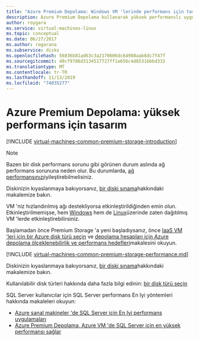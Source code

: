 ```yaml
---
title: "Azure Premium Depolama: Windows VM 'lerinde performans için tasarım "
description: Azure Premium Depolama kullanarak yüksek performanslı uygulamalar tasarlayın. Premium Depolama, Azure sanal makinelerinde çalışan g/ç yoğunluklu iş yükleri için yüksek performanslı ve düşük gecikmeli disk desteği sunar.
author: roygara
ms.service: virtual-machines-linux
ms.topic: conceptual
ms.date: 06/27/2017
ms.author: rogarana
ms.subservice: disks
ms.openlocfilehash: 56836b81ad63c3a2170606dc64988aab8dc7f47f
ms.sourcegitcommit: 49cf9786d3134517727ff1e656c4d8531bbbd332
ms.translationtype: MT
ms.contentlocale: tr-TR
ms.lasthandoff: 11/13/2019
ms.locfileid: "74035277"
---
```

# <a name="azure-premium-storage-design-for-high-performance"></a>Azure Premium Depolama: yüksek performans için tasarım
[!INCLUDE [virtual-machines-common-premium-storage-introduction](../../../includes/virtual-machines-common-premium-storage-introduction.md)]

> [!NOTE]
> Bazen bir disk performans sorunu gibi görünen durum aslında ağ performans sorununa neden olur. Bu durumlarda, [ağ performansınızı](../../virtual-network/virtual-network-optimize-network-bandwidth.md)iyileştirebilmelisiniz.
>
> Diskinizin kıyaslanmaya bakıyorsanız, [bir diski sınama](disks-benchmarks.md)hakkındaki makalemize bakın.
>
> VM 'niz hızlandırılmış ağı destekliyorsa etkinleştirildiğinden emin olun. Etkinleştirilmemişse, hem [Windows](../../virtual-network/create-vm-accelerated-networking-powershell.md#enable-accelerated-networking-on-existing-vms) hem de [Linux](../../virtual-network/create-vm-accelerated-networking-cli.md#enable-accelerated-networking-on-existing-vms)üzerinde zaten dağıtılmış VM 'lerde etkinleştirebilirsiniz.

Başlamadan önce Premium Storage 'a yeni başladıysanız, önce [IaaS VM 'leri için bir Azure disk türü seçin](disks-types.md) ve [depolama hesapları için Azure depolama ölçeklenebilirlik ve performans hedefleri](../../storage/common/storage-scalability-targets.md)makalesini okuyun.


[!INCLUDE [virtual-machines-common-premium-storage-performance.md](../../../includes/virtual-machines-common-premium-storage-performance.md)]

Diskinizin kıyaslanmaya bakıyorsanız, [bir diski sınama](disks-benchmarks.md)hakkındaki makalemize bakın.

Kullanılabilir disk türleri hakkında daha fazla bilgi edinin: [bir disk türü seçin](disks-types.md)  

SQL Server kullanıcılar için SQL Server performans En Iyi yöntemleri hakkında makaleleri okuyun:

* [Azure sanal makineler 'de SQL Server için En Iyi performans uygulamaları](../windows/sql/virtual-machines-windows-sql-performance.md)
* [Azure Premium Depolama, Azure VM 'de SQL Server için en yüksek performansı sağlar](https://blogs.technet.com/b/dataplatforminsider/archive/2015/04/23/azure-premium-storage-provides-highest-performance-for-sql-server-in-azure-vm.aspx)